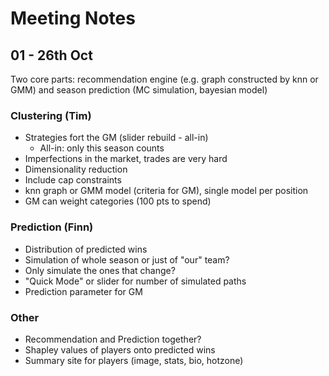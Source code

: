 # Meeting Notes

## 01 - 26th Oct
Two core parts: recommendation engine (e.g. graph constructed by knn or GMM) and season prediction (MC simulation, bayesian model)

### Clustering (Tim)
- Strategies fort the GM (slider rebuild - all-in)
  - All-in: only this season counts
- Imperfections in the market, trades are very hard
- Dimensionality reduction
- Include cap constraints
- knn graph or GMM model (criteria for GM), single model per position
- GM can weight categories (100 pts to spend)

### Prediction (Finn)
- Distribution of predicted wins
- Simulation of whole season or just of "our" team?
- Only simulate the ones that change?
- "Quick Mode" or slider for number of simulated paths
- Prediction parameter for GM

### Other
- Recommendation and Prediction together?
- Shapley values of players onto predicted wins
- Summary site for players (image, stats, bio, hotzone)

